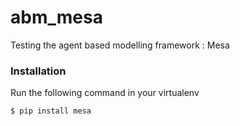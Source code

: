 # abm_mesa
Testing the agent based modelling framework : Mesa

### Installation
Run the following command in your virtualenv
```sh
$ pip install mesa
```

